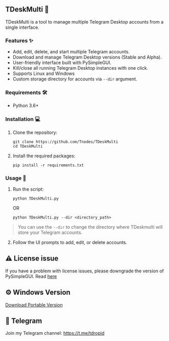 ## TDeskMulti 🚀

TDeskMulti is a tool to manage multiple Telegram Desktop accounts from a single interface.

### Features ✨

- Add, edit, delete, and start multiple Telegram accounts.
- Download and manage Telegram Desktop versions (Stable and Alpha).
- User-friendly interface built with PySimpleGUI.
- Kill/close all running Telegram Desktop instances with one click.
- Supports Linux and Windows
- Custom storage directory for accounts via `--dir` argument.

### Requirements 🛠️

- Python 3.6+

### Installation 💻

1. Clone the repository:
    ```
    git clone https://github.com/Tnodes/TDeskMulti
    cd TDeskMulti
    ```

2. Install the required packages:
    ```
    pip install -r requirements.txt
    ```

### Usage 📖

1. Run the script:
    ```
    python TDeskMulti.py
    ```
    OR
    ```
    python TDeskMulti.py --dir <directory_path>
    ```
    
> You can use the `--dir` to change the directory where TDeskmulti will store your Telegram accounts.

2. Follow the UI prompts to add, edit, or delete accounts.


## ⚠️ License issue
If you have a problem with license issues, please downgrade the version of PySimpleGUI. Read [here](https://github.com/VincentZyu233/PySimpleGUI-Legacy?tab=readme-ov-file)

## ⚙️ Windows Version
[Download Portable Version](https://github.com/Tnodes/TDeskMulti/releases)

## 🔔 Telegram
Join my Telegram channel:
https://t.me/tdropid
